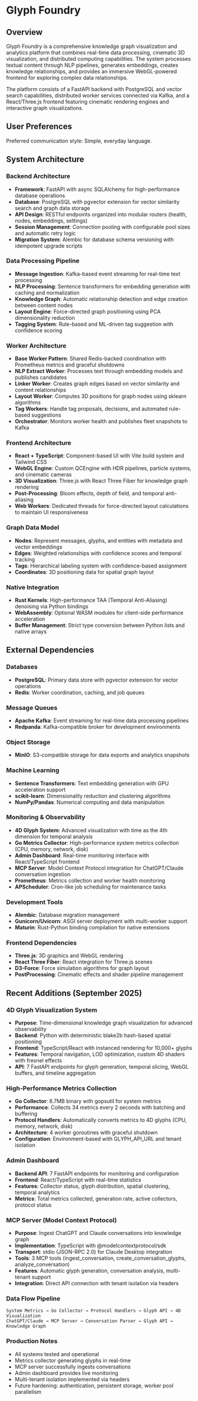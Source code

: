 # Glyph Foundry

## Overview

Glyph Foundry is a comprehensive knowledge graph visualization and analytics platform that combines real-time data processing, cinematic 3D visualization, and distributed computing capabilities. The system processes textual content through NLP pipelines, generates embeddings, creates knowledge relationships, and provides an immersive WebGL-powered frontend for exploring complex data relationships.

The platform consists of a FastAPI backend with PostgreSQL and vector search capabilities, distributed worker services connected via Kafka, and a React/Three.js frontend featuring cinematic rendering engines and interactive graph visualizations.

## User Preferences

Preferred communication style: Simple, everyday language.

## System Architecture

### Backend Architecture
- **Framework**: FastAPI with async SQLAlchemy for high-performance database operations
- **Database**: PostgreSQL with pgvector extension for vector similarity search and graph data storage
- **API Design**: RESTful endpoints organized into modular routers (health, nodes, embeddings, settings)
- **Session Management**: Connection pooling with configurable pool sizes and automatic retry logic
- **Migration System**: Alembic for database schema versioning with idempotent upgrade scripts

### Data Processing Pipeline
- **Message Ingestion**: Kafka-based event streaming for real-time text processing
- **NLP Processing**: Sentence transformers for embedding generation with caching and normalization
- **Knowledge Graph**: Automatic relationship detection and edge creation between content nodes
- **Layout Engine**: Force-directed graph positioning using PCA dimensionality reduction
- **Tagging System**: Rule-based and ML-driven tag suggestion with confidence scoring

### Worker Architecture
- **Base Worker Pattern**: Shared Redis-backed coordination with Prometheus metrics and graceful shutdowns
- **NLP Extract Worker**: Processes text through embedding models and publishes candidates
- **Linker Worker**: Creates graph edges based on vector similarity and content relationships
- **Layout Worker**: Computes 3D positions for graph nodes using sklearn algorithms
- **Tag Workers**: Handle tag proposals, decisions, and automated rule-based suggestions
- **Orchestrator**: Monitors worker health and publishes fleet snapshots to Kafka

### Frontend Architecture
- **React + TypeScript**: Component-based UI with Vite build system and Tailwind CSS
- **WebGL Engine**: Custom QCEngine with HDR pipelines, particle systems, and cinematic cameras
- **3D Visualization**: Three.js with React Three Fiber for knowledge graph rendering
- **Post-Processing**: Bloom effects, depth of field, and temporal anti-aliasing
- **Web Workers**: Dedicated threads for force-directed layout calculations to maintain UI responsiveness

### Graph Data Model
- **Nodes**: Represent messages, glyphs, and entities with metadata and vector embeddings
- **Edges**: Weighted relationships with confidence scores and temporal tracking
- **Tags**: Hierarchical labeling system with confidence-based assignment
- **Coordinates**: 3D positioning data for spatial graph layout

### Native Integration
- **Rust Kernels**: High-performance TAA (Temporal Anti-Aliasing) denoising via Python bindings
- **WebAssembly**: Optional WASM modules for client-side performance acceleration
- **Buffer Management**: Strict type conversion between Python lists and native arrays

## External Dependencies

### Databases
- **PostgreSQL**: Primary data store with pgvector extension for vector operations
- **Redis**: Worker coordination, caching, and job queues

### Message Queues
- **Apache Kafka**: Event streaming for real-time data processing pipelines
- **Redpanda**: Kafka-compatible broker for development environments

### Object Storage
- **MinIO**: S3-compatible storage for data exports and analytics snapshots

### Machine Learning
- **Sentence Transformers**: Text embedding generation with GPU acceleration support
- **scikit-learn**: Dimensionality reduction and clustering algorithms
- **NumPy/Pandas**: Numerical computing and data manipulation

### Monitoring & Observability
- **4D Glyph System**: Advanced visualization with time as the 4th dimension for temporal analysis
- **Go Metrics Collector**: High-performance system metrics collection (CPU, memory, network, disk)
- **Admin Dashboard**: Real-time monitoring interface with React/TypeScript frontend
- **MCP Server**: Model Context Protocol integration for ChatGPT/Claude conversation ingestion
- **Prometheus**: Metrics collection and worker health monitoring
- **APScheduler**: Cron-like job scheduling for maintenance tasks

### Development Tools
- **Alembic**: Database migration management
- **Gunicorn/Uvicorn**: ASGI server deployment with multi-worker support
- **Maturin**: Rust-Python binding compilation for native extensions

### Frontend Dependencies
- **Three.js**: 3D graphics and WebGL rendering
- **React Three Fiber**: React integration for Three.js scenes
- **D3-Force**: Force simulation algorithms for graph layout
- **PostProcessing**: Cinematic effects and shader pipeline management

## Recent Additions (September 2025)

### 4D Glyph Visualization System
- **Purpose**: Time-dimensional knowledge graph visualization for advanced observability
- **Backend**: Python with deterministic blake2b hash-based spatial positioning
- **Frontend**: TypeScript/React with instanced rendering for 10,000+ glyphs
- **Features**: Temporal navigation, LOD optimization, custom 4D shaders with fresnel effects
- **API**: 7 FastAPI endpoints for glyph generation, temporal slicing, WebGL buffers, and timeline aggregation

### High-Performance Metrics Collection
- **Go Collector**: 8.7MB binary with gopsutil for system metrics
- **Performance**: Collects 34 metrics every 2 seconds with batching and buffering
- **Protocol Handlers**: Automatically converts metrics to 4D glyphs (CPU, memory, network, disk)
- **Architecture**: 4 worker goroutines with graceful shutdown
- **Configuration**: Environment-based with GLYPH_API_URL and tenant isolation

### Admin Dashboard
- **Backend API**: 7 FastAPI endpoints for monitoring and configuration
- **Frontend**: React/TypeScript with real-time statistics
- **Features**: Collector status, glyph distribution, spatial clustering, temporal analytics
- **Metrics**: Total metrics collected, generation rate, active collectors, protocol status

### MCP Server (Model Context Protocol)
- **Purpose**: Ingest ChatGPT and Claude conversations into knowledge graph
- **Implementation**: TypeScript with @modelcontextprotocol/sdk
- **Transport**: stdio (JSON-RPC 2.0) for Claude Desktop integration
- **Tools**: 3 MCP tools (ingest_conversation, create_conversation_glyphs, analyze_conversation)
- **Features**: Automatic glyph generation, conversation analysis, multi-tenant support
- **Integration**: Direct API connection with tenant isolation via headers

### Data Flow Pipeline
```
System Metrics → Go Collector → Protocol Handlers → Glyph API → 4D Visualization
ChatGPT/Claude → MCP Server → Conversation Parser → Glyph API → Knowledge Graph
```

### Production Notes
- All systems tested and operational
- Metrics collector generating glyphs in real-time
- MCP server successfully ingests conversations
- Admin dashboard provides live monitoring
- Multi-tenant isolation implemented via headers
- Future hardening: authentication, persistent storage, worker pool parallelism